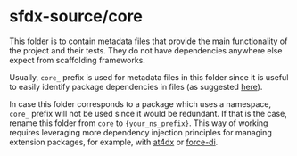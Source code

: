 # sfdx-source/core
This folder is to contain metadata files that provide the main functionality of the project and their tests. They do not have dependencies anywhere else expect from scaffolding frameworks.

Usually, `core_` prefix is used for metadata files in this folder since it is useful to easily identify package dependencies in files (as suggested [here](https://youtu.be/MY2_AfjtBp8?t=893)).

In case this folder corresponds to a package which uses a namespace, `core_` prefix will not be used since it would be redundant. If that is the case, rename this folder from `core` to `{your_ns_prefix}`. This way of working requires leveraging more dependency injection principles for managing extension packages, for example, with [at4dx](https://github.com/apex-enterprise-patterns/at4dx) or [force-di](https://github.com/apex-enterprise-patterns/force-di).